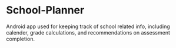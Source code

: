 # School-Planner
Android app used for keeping track of school related info, including calender, grade calculations, and recommendations on assessment completion.
